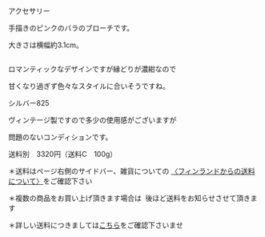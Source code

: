 <link rel="stylesheet" type="text/css" href="/assets/css/styles.css">

アクセサリー

手描きのピンクのバラのブローチです。

大きさは横幅約3.1cm。

<img alt="" src="http://blog.cnobi.jp/v1/blog/user/71e35865e9e62f3f9d70420d6124d2ab/1206399709"/>

ロマンティックなデザインですが縁どりが濃紺なので

甘くなり過ぎず色々なスタイルに合いそうですね。

シルバー825

ヴィンテージ製ですので多少の使用感がございますが

問題のないコンディションです。

送料別　3320円（送料C　100g）

＊送料はページ右側のサイドバー、雑貨についての
[〈フィンランドからの送料について〉](https://dkzakka.github.io/2005/03/31/雑貨について.html)をご確認下さい

＊複数の商品をお買い上げ頂きます場合は 
後ほど送料をお知らせさせて頂きます

＊詳しい送料につきましては[こちら](http://dkzakka.blog.shinobi.jp/Entry/3385/)をご確認下さいませ
